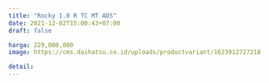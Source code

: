 ```yaml
---
title: "Rocky 1.0 R TC MT ADS"
date: 2021-12-02T15:00:43+07:00
draft: false

harga: 229,000,000
image: https://cms.daihatsu.co.id/uploads/productvariant/1623912727218.png

detail: 
---
```


